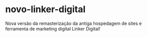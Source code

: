 # novo-linker-digital
Nova versão da remasterização da antiga hospedagem de sites e ferramenta de marketing digital Linker Digital!
